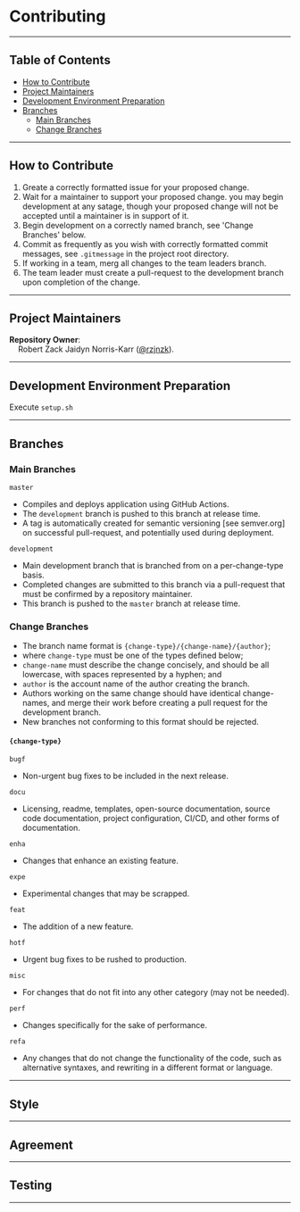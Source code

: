 # Contributing

<hr>

## Table of Contents

* [How to Contribute](#how-to-contribute)
* [Project Maintainers](#project-maintainers)
* [Development Environment Preparation](#development-environment-preparation)
* [Branches](#branches)
    * [Main Branches](#main-branches)
    * [Change Branches](#change-branches)

<hr>

## How to Contribute

1) Greate a correctly formatted issue for your proposed change.
2) Wait for a maintainer to support your proposed change. you may begin development at any satage, though your proposed change will not be accepted until a maintainer is in support of it.
3) Begin development on a correctly named branch, see 'Change Branches' below.
4) Commit as frequently as you wish with correctly formatted commit messages, see `.gitmessage` in the project root directory.
3) If working in a team, merg all changes to the team leaders branch.
4) The team leader must create a pull-request to the development branch upon completion of the change.

<hr>

## Project Maintainers

**Repository Owner**:<br>
&nbsp;&nbsp;&nbsp;&nbsp;Robert Zack Jaidyn Norris-Karr ([@rzjnzk](http://github.com/rzjnzk)).

<hr>

## Development Environment Preparation

Execute `setup.sh`

<hr>

## Branches

### Main Branches

`master`   
* Compiles and deploys application using GitHub Actions. 
* The `development` branch is pushed to this branch at release time.
* A tag is automatically created for semantic versioning [see semver.org] on successful pull-request, and potentially used during deployment.

`development`
* Main development branch that is branched from on a per-change-type basis.
* Completed changes are submitted to this branch via a pull-request that must be confirmed by a repository maintainer.
* This branch is pushed to the `master` branch at release time.

### Change Branches 

* The branch name format is `{change-type}/{change-name}/{author}`;
* where `change-type` must be one of the types defined below; 
* `change-name` must describe the change concisely, and should be all lowercase, with spaces represented by a hyphen; and
* `author` is the account name of the author creating the branch.
* Authors working on the same change should have identical change-names, and merge their work before creating a pull request for the development branch.
* New branches not conforming to this format should be rejected.

#### `{change-type}`

`bugf`
* Non-urgent bug fixes to be included in the next release.

`docu`
* Licensing, readme, templates, open-source documentation, source code documentation, project configuration, CI/CD, and other forms of documentation.

`enha`		
* Changes that enhance an existing feature.

`expe`		
* Experimental changes that may be scrapped.

`feat`
* The addition of a new feature.

`hotf`		
* Urgent bug fixes to be rushed to production.

`misc`		
* For changes that do not fit into any other category (may not be needed).

`perf`		
* Changes specifically for the sake of performance.
 
`refa`		
* Any changes that do not change the functionality of the code, such as alternative syntaxes, and rewriting in a different format or language.

<hr>

## Style

<hr>

## Agreement

<hr>

## Testing

<hr>

